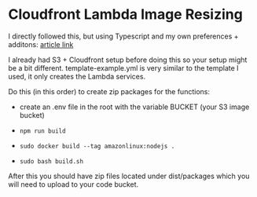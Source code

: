 # Cloudfront Lambda Image Resizing

I directly followed this, but using Typescript and my own preferences + additons: [article link](https://aws.amazon.com/ko/blogs/networking-and-content-delivery/resizing-images-with-amazon-cloudfront-lambdaedge-aws-cdn-blog/)

I already had S3 + Cloudfront setup before doing this so your setup might be a bit different.
template-example.yml is very similar to the template I used, it only creates the Lambda services.

Do this (in this order) to create zip packages for the functions:

* create an .env file in the root with the variable BUCKET (your S3 image bucket)

* `npm run build`

* `sudo docker build --tag amazonlinux:nodejs .`

* `sudo bash build.sh`

After this you should have zip files located under dist/packages which you will need to upload to your code bucket.